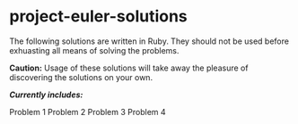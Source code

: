 # project-euler-solutions

The following solutions are written in Ruby. They should not be used before exhuasting all means of solving the problems. 

**Caution:** Usage of these solutions will take away the pleasure of discovering the solutions on your own.

***Currently includes:***

Problem 1
Problem 2
Problem 3
Problem 4

